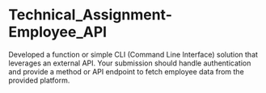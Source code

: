# Technical_Assignment-Employee_API
Developed a function or simple CLI (Command Line Interface) solution that leverages an external API. Your submission should handle authentication and provide a method or API endpoint to fetch employee data from the provided platform.
